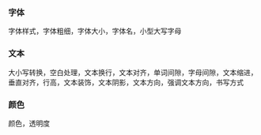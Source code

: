 ### 字体

字体样式，字体粗细，字体大小，字体名，小型大写字母

### 文本

大小写转换，空白处理，文本换行，文本对齐，单词间隙，字母间隙，文本缩进，垂直对齐，行高，文本装饰，文本阴影，文本方向，强调文本方向，书写方式

### 颜色

颜色，透明度


